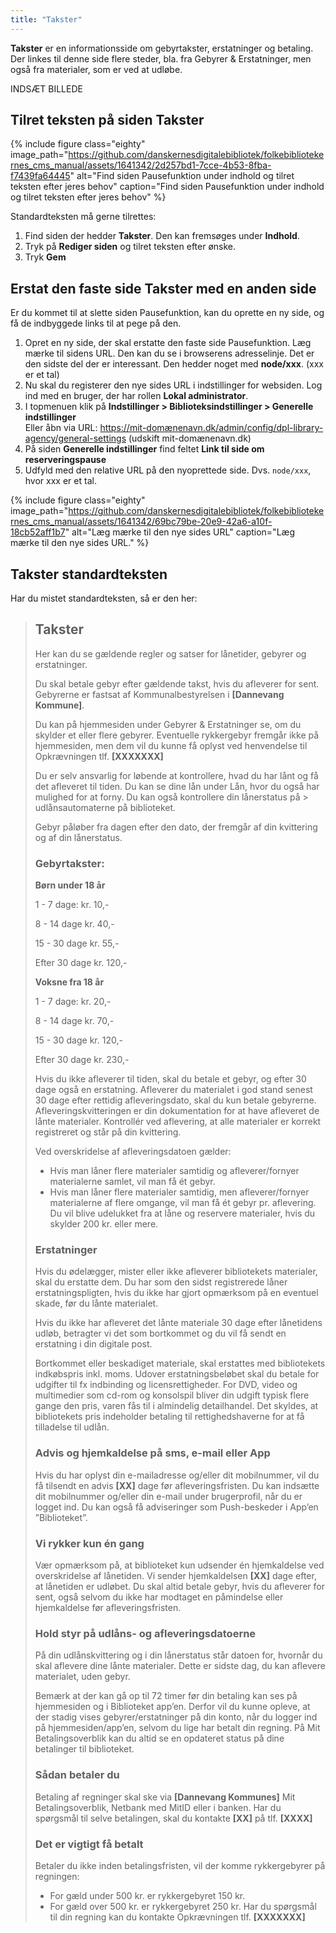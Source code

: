 ```yaml
---
title: "Takster"
---
```

**Takster** er en informationsside om gebyrtakster, erstatninger og betaling.
Der linkes til denne side flere steder, bla. fra Gebyrer & Erstatninger, men også fra materialer, som er ved at udløbe.

INDSÆT BILLEDE

## Tilret teksten på siden Takster
{% include figure class="eighty" image_path="https://github.com/danskernesdigitalebibliotek/folkebibliotekernes_cms_manual/assets/1641342/2d257bd1-7cce-4b53-8fba-f7439fa64445" alt="Find siden Pausefunktion under indhold og tilret teksten efter jeres behov" caption="Find siden Pausefunktion under indhold og tilret teksten efter jeres behov" %} 

Standardteksten må gerne tilrettes:
1. Find siden der hedder **Takster**. Den kan fremsøges under **Indhold**.
2. Tryk på **Rediger siden** og tilret teksten efter ønske.
3. Tryk **Gem**

## Erstat den faste side Takster med en anden side

Er du kommet til at slette siden Pausefunktion, kan du oprette en ny side, og få de indbyggede links til at pege på den.

1. Opret en ny side, der skal erstatte den faste side Pausefunktion. Læg mærke til sidens URL. Den kan du se i browserens adresselinje. Det er den sidste del der er interessant. Den hedder noget med **node/xxx**. (xxx er et tal)
2. Nu skal du registerer den nye sides URL i indstillinger for websiden. Log ind med en bruger, der har rollen **Lokal administrator**.
3. I topmenuen klik på **Indstillinger > Biblioteksindstillinger > Generelle indstillinger**\
Eller åbn via URL: https://mit-domænenavn.dk/admin/config/dpl-library-agency/general-settings (udskift mit-domænenavn.dk)
4. På siden **Generelle indstillinger** find feltet **Link til side om reserveringspause**
5. Udfyld med den relative URL på den nyoprettede side. Dvs. `node/xxx`, hvor xxx er et tal.

{% include figure class="eighty" image_path="https://github.com/danskernesdigitalebibliotek/folkebibliotekernes_cms_manual/assets/1641342/69bc79be-20e9-42a6-a10f-18cb52aff1b7" alt="Læg mærke til den nye sides URL" caption="Læg mærke til den nye sides URL." %} 

## Takster standardteksten
Har du mistet standardteksten, så er den her:

>
> ## Takster
>
> Her kan du se gældende regler og satser for lånetider, gebyrer og erstatninger.
>
> Du skal betale gebyr efter gældende takst, hvis du afleverer for sent. Gebyrerne er fastsat af Kommunalbestyrelsen i **[Dannevang Kommune]**.
>
> Du kan på hjemmesiden under Gebyrer & Erstatninger se, om du skylder et eller flere gebyrer.
> Eventuelle rykkergebyr fremgår ikke på hjemmesiden, men dem vil du kunne få oplyst ved henvendelse til Opkrævningen tlf. **[XXXXXXX]**
>
> Du er selv ansvarlig for løbende at kontrollere, hvad du har lånt og få det afleveret til tiden. Du kan se dine lån under Lån, hvor du også har mulighed for at forny.  Du kan også kontrollere din lånerstatus på > udlånsautomaterne på biblioteket.
> 
> Gebyr påløber fra dagen efter den dato, der fremgår af din kvittering og af din lånerstatus.
>
> ### Gebyrtakster:
> **Børn under 18 år**
>
> 1 - 7 dage: kr. 10,-
>
> 8 - 14 dage kr. 40,-
>
> 15 - 30 dage kr. 55,-
>
> Efter 30 dage kr. 120,-
>
> **Voksne fra 18 år**
>
> 1 - 7 dage: kr. 20,-
>
> 8 - 14 dage kr. 70,-
> 
> 15 - 30 dage kr. 120,-
>
> Efter 30 dage kr. 230,-
>
>
> Hvis du ikke afleverer til tiden, skal du betale et gebyr, og efter 30 dage også en erstatning. Afleverer du materialet i god stand senest 30 dage efter rettidig afleveringsdato, skal du kun betale gebyrerne. Afleveringskvitteringen er din dokumentation for at have afleveret de lånte materialer. Kontrollér ved aflevering, at alle materialer er korrekt registreret og står på din kvittering.
>
> Ved overskridelse af afleveringsdatoen gælder:
> 
> - Hvis man låner flere materialer samtidig og afleverer/fornyer materialerne samlet, vil man få ét gebyr.
> - Hvis man låner flere materialer samtidig, men afleverer/fornyer materialerne af flere omgange, vil man få ét gebyr pr. aflevering.
> Du vil blive udelukket fra at låne og reservere materialer, hvis du skylder 200 kr. eller mere.
>  
> 
> ### Erstatninger
> Hvis du ødelægger, mister eller ikke afleverer bibliotekets materialer, skal du erstatte dem. Du har som den sidst registrerede låner erstatningspligten, hvis du ikke har gjort opmærksom på en eventuel skade, før du lånte materialet.
> 
> Hvis du ikke har afleveret det lånte materiale 30 dage efter lånetidens udløb, betragter vi det som bortkommet og du vil få sendt en erstatning i din digitale post.
> 
> Bortkommet eller beskadiget materiale, skal erstattes med bibliotekets indkøbspris inkl. moms. Udover erstatningsbeløbet skal du betale for udgifter til fx indbinding og licensrettigheder. For DVD, video og multimedier som cd-rom og konsolspil bliver din udgift typisk flere gange den pris, varen fås til i almindelig detailhandel. Det skyldes, at bibliotekets pris indeholder betaling til rettighedshaverne for at få tilladelse til udlån.
> 
> ### Advis og hjemkaldelse på sms, e-mail eller App
> Hvis du har oplyst din e-mailadresse og/eller dit mobilnummer, vil du få tilsendt en advis **[XX]** dage før afleveringsfristen. Du kan indsætte dit mobilnummer og/eller din e-mail under brugerprofil, når du er logget ind. Du kan også få adviseringer som Push-beskeder i App’en ”Biblioteket”.
>  
> ### Vi rykker kun én gang
> Vær opmærksom på, at biblioteket kun udsender én hjemkaldelse ved overskridelse af lånetiden. Vi sender hjemkaldelsen **[XX]** dage efter, at lånetiden er udløbet. Du skal altid betale gebyr, hvis du afleverer for sent, også selvom du ikke har modtaget en påmindelse eller hjemkaldelse før afleveringsfristen.
>  
> ### Hold styr på udlåns- og afleveringsdatoerne
> På din udlånskvittering og i din lånerstatus står datoen for, hvornår du skal aflevere dine lånte materialer. Dette er sidste dag, du kan aflevere materialet, uden gebyr.
> 
> Bemærk at der kan gå op til 72 timer før din betaling kan ses på hjemmesiden og i Biblioteket app’en. Derfor vil du kunne opleve, at der stadig vises gebyrer/erstatninger på din konto, når du logger ind på hjemmesiden/app’en, selvom du lige har betalt din regning.
> På Mit Betalingsoverblik kan du altid se en opdateret status på dine betalinger til biblioteket.
>  
> ### Sådan betaler du
> Betaling af regninger skal ske via **[Dannevang Kommunes]** Mit Betalingsoverblik, Netbank med MitID eller i banken. Har du spørgsmål til selve betalingen, skal du kontakte **[XX]** på tlf. **[XXXX]**
>
> ### Det er vigtigt få betalt
> Betaler du ikke inden betalingsfristen, vil der komme rykkergebyrer på regningen:
> 
> - For gæld under 500 kr. er rykkergebyret 150 kr.
> - For gæld over 500 kr. er rykkergebyret 250 kr.
> Har du spørgsmål til din regning kan du kontakte Opkrævningen tlf. **[XXXXXXX]**
